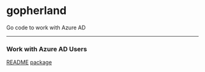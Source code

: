# gopherland

Go code to work with Azure AD

----------------------------------------------------
### Work with Azure AD Users
[README](./gopherusers/README.md)
[package](./gopherusers/gopherusers.go)

